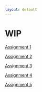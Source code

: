 ```yaml
---
layout: default
---
```

# WIP

<div class="row">
  <div class="col-1-2">
    <p>
      <a class="button" href="{{site.baseurl}}/module1-solution">Assignment 1</a>
    </p>
    <p>
      <a class="button" href="{{site.baseurl}}/module2-solution">Assignment 2</a>
    </p>
  </div>
</div><!-- end row 1 -->

<div class="row">
  <div class="col-1-2">
    <p>
      <a class="button" href="{{site.baseurl}}/module3-solution">Assignment 3</a>
    </p>
    <p>
      <a class="button" href="{{site.baseurl}}/module4-solution">Assignment 4</a>
    </p>
  </div>
 </div><!-- end row 2 -->

<div class="row">
  <div class="col-1-2">
    <p>
      <a class="button" href="{{site.baseurl}}/module5-solution">Assignment 5</a>
    </p>
  </div>
</div> <!-- end row 3 -->

